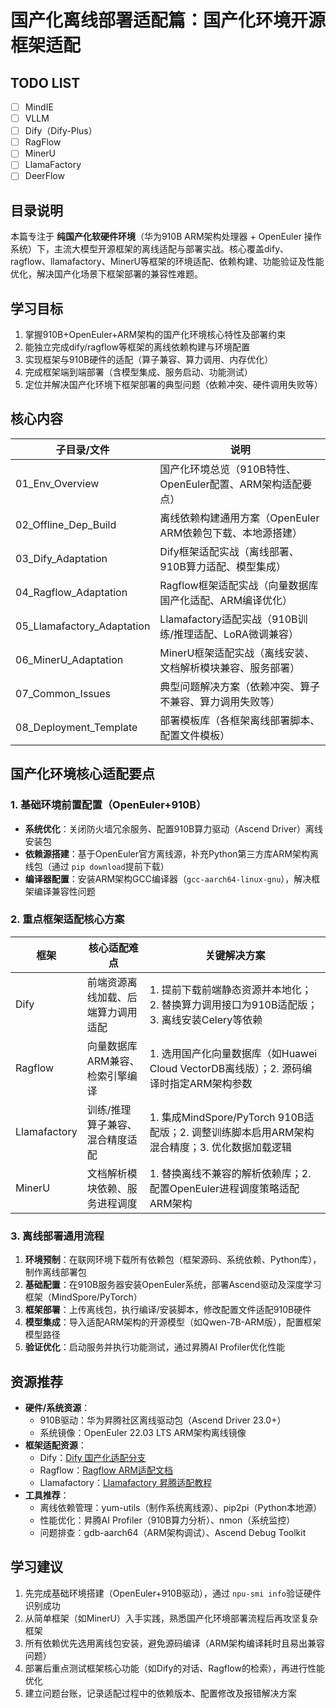 # 国产化离线部署适配篇：国产化环境开源框架适配

## TODO LIST

* [ ] MindIE
* [ ] VLLM
* [ ] Dify（Dify-Plus）
* [ ] RagFlow
* [ ] MinerU
* [ ] LlamaFactory
* [ ] DeerFlow

## 目录说明

本篇专注于 **纯国产化软硬件环境**（华为910B ARM架构处理器 + OpenEuler 操作系统）下，主流大模型开源框架的离线适配与部署实战。核心覆盖dify、ragflow、llamafactory、MinerU等框架的环境适配、依赖构建、功能验证及性能优化，解决国产化场景下框架部署的兼容性难题。

## 学习目标

1. 掌握910B+OpenEuler+ARM架构的国产化环境核心特性及部署约束
2. 能独立完成dify/ragflow等框架的离线依赖构建与环境配置
3. 实现框架与910B硬件的适配（算子兼容、算力调用、内存优化）
4. 完成框架端到端部署（含模型集成、服务启动、功能测试）
5. 定位并解决国产化环境下框架部署的典型问题（依赖冲突、硬件调用失败等）

## 核心内容

| 子目录/文件                | 说明                                                        |
| -------------------------- | ----------------------------------------------------------- |
| 01_Env_Overview            | 国产化环境总览（910B特性、OpenEuler配置、ARM架构适配要点）  |
| 02_Offline_Dep_Build       | 离线依赖构建通用方案（OpenEuler ARM依赖包下载、本地源搭建） |
| 03_Dify_Adaptation         | Dify框架适配实战（离线部署、910B算力适配、模型集成）        |
| 04_Ragflow_Adaptation      | Ragflow框架适配实战（向量数据库国产化适配、ARM编译优化）    |
| 05_Llamafactory_Adaptation | Llamafactory适配实战（910B训练/推理适配、LoRA微调兼容）     |
| 06_MinerU_Adaptation       | MinerU框架适配实战（离线安装、文档解析模块兼容、服务部署）  |
| 07_Common_Issues           | 典型问题解决方案（依赖冲突、算子不兼容、算力调用失败等）    |
| 08_Deployment_Template     | 部署模板库（各框架离线部署脚本、配置文件模板）              |

## 国产化环境核心适配要点

### 1. 基础环境前置配置（OpenEuler+910B）

- **系统优化**：关闭防火墙冗余服务、配置910B算力驱动（Ascend Driver）离线安装包
- **依赖源搭建**：基于OpenEuler官方离线源，补充Python第三方库ARM架构离线包（通过 `pip download`提前下载）
- **编译器配置**：安装ARM架构GCC编译器（`gcc-aarch64-linux-gnu`），解决框架编译兼容性问题

### 2. 重点框架适配核心方案

| 框架         | 核心适配难点                       | 关键解决方案                                                                                 |
| ------------ | ---------------------------------- | -------------------------------------------------------------------------------------------- |
| Dify         | 前端资源离线加载、后端算力调用适配 | 1. 提前下载前端静态资源并本地化；2. 替换算力调用接口为910B适配版；3. 离线安装Celery等依赖    |
| Ragflow      | 向量数据库ARM兼容、检索引擎编译    | 1. 选用国产化向量数据库（如Huawei Cloud VectorDB离线版）；2. 源码编译时指定ARM架构参数       |
| Llamafactory | 训练/推理算子兼容、混合精度适配    | 1. 集成MindSpore/PyTorch 910B适配版；2. 调整训练脚本启用ARM架构混合精度；3. 优化数据加载逻辑 |
| MinerU       | 文档解析模块依赖、服务进程调度     | 1. 替换离线不兼容的解析依赖库；2. 配置OpenEuler进程调度策略适配ARM架构                       |

### 3. 离线部署通用流程

1. **环境预制**：在联网环境下载所有依赖包（框架源码、系统依赖、Python库），制作离线部署包
2. **基础配置**：在910B服务器安装OpenEuler系统，部署Ascend驱动及深度学习框架（MindSpore/PyTorch）
3. **框架部署**：上传离线包，执行编译/安装脚本，修改配置文件适配910B硬件
4. **模型集成**：导入适配ARM架构的开源模型（如Qwen-7B-ARM版），配置框架模型路径
5. **验证优化**：启动服务并执行功能测试，通过昇腾AI Profiler优化性能

## 资源推荐

- **硬件/系统资源**：
  - 910B驱动：华为昇腾社区离线驱动包（Ascend Driver 23.0+）
  - 系统镜像：OpenEuler 22.03 LTS ARM架构离线镜像
- **框架适配资源**：
  - Dify：[Dify 国产化适配分支](https://github.com/langgenius/dify/tree/domestic-adapt)
  - Ragflow：[Ragflow ARM适配文档](https://github.com/infiniflow/ragflow/blob/main/docs/arm_adaptation.md)
  - Llamafactory：[Llamafactory 昇腾适配教程](https://github.com/hiyouga/LLaMA-Factory/blob/main/docs/ascend.md)
- **工具推荐**：
  - 离线依赖管理：yum-utils（制作系统离线源）、pip2pi（Python本地源）
  - 性能优化：昇腾AI Profiler（910B算力分析）、nmon（系统监控）
  - 问题排查：gdb-aarch64（ARM架构调试）、Ascend Debug Toolkit

## 学习建议

1. 先完成基础环境搭建（OpenEuler+910B驱动），通过 `npu-smi info`验证硬件识别成功
2. 从简单框架（如MinerU）入手实践，熟悉国产化环境部署流程后再攻坚复杂框架
3. 所有依赖优先选用离线包安装，避免源码编译（ARM架构编译耗时且易出兼容问题）
4. 部署后重点测试框架核心功能（如Dify的对话、Ragflow的检索），再进行性能优化
5. 建立问题台账，记录适配过程中的依赖版本、配置修改及报错解决方案
